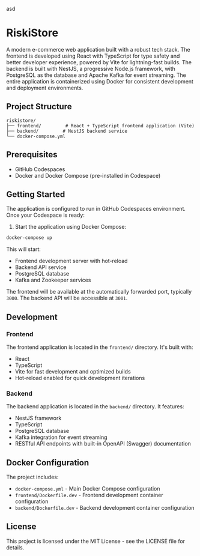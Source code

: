 
asd
# RiskiStore

A modern e-commerce web application built with a robust tech stack. The frontend is developed using React with TypeScript for type safety and better developer experience, powered by Vite for lightning-fast builds. The backend is built with NestJS, a progressive Node.js framework, with PostgreSQL as the database and Apache Kafka for event streaming. The entire application is containerized using Docker for consistent development and deployment environments.

## Project Structure

```
riskistore/
├── frontend/         # React + TypeScript frontend application (Vite)
├── backend/         # NestJS backend service
└── docker-compose.yml
```

## Prerequisites

- GitHub Codespaces
- Docker and Docker Compose (pre-installed in Codespace)

## Getting Started

The application is configured to run in GitHub Codespaces environment. Once your Codespace is ready:

1. Start the application using Docker Compose:
```bash
docker-compose up
```

This will start:
- Frontend development server with hot-reload
- Backend API service
- PostgreSQL database
- Kafka and Zookeeper services

The frontend will be available at the automatically forwarded port, typically `3000`.
The backend API will be accessible at `3001`.

## Development

### Frontend
The frontend application is located in the `frontend/` directory. It's built with:
- React
- TypeScript
- Vite for fast development and optimized builds
- Hot-reload enabled for quick development iterations

### Backend
The backend application is located in the `backend/` directory. It features:
- NestJS framework
- TypeScript
- PostgreSQL database
- Kafka integration for event streaming
- RESTful API endpoints with built-in OpenAPI (Swagger) documentation

## Docker Configuration

The project includes:
- `docker-compose.yml` - Main Docker Compose configuration
- `frontend/Dockerfile.dev` - Frontend development container configuration
- `backend/Dockerfile.dev` - Backend development container configuration

## License

This project is licensed under the MIT License - see the LICENSE file for details.
